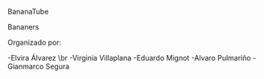 BananaTube

Bananers






Organizado por:


-Elvira Álvarez \br
-Virginia Villaplana
-Eduardo Mignot
-Alvaro Pulmariño
-Gianmarco Segura
